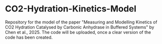# CO2-Hydration-Kinetics-Model
Repository for the model of the paper "Measuring and Modelling Kinetics of CO2 Hydration Catalysed by Carbonic Anhydrase in Buffered Systems" by Chen et al., 2025. The code will be uploaded, once a clear version of the code has been created.
